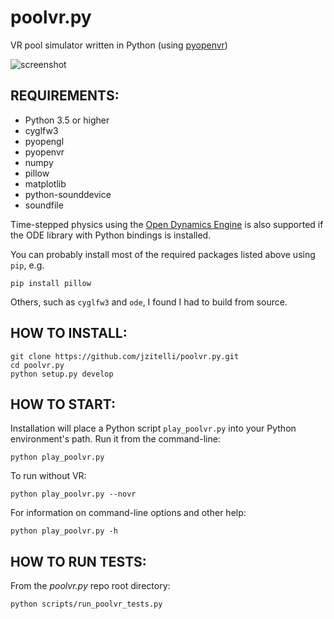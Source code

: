 # poolvr.py

VR pool simulator written in Python (using [pyopenvr](https://github.com/cmbruns/pyopenvr))

![screenshot](https://jzitelli.github.io/poolvr.py/images/screenshots/Screenshot%202017-04-08%2003.25.27.png)

## REQUIREMENTS:

- Python 3.5 or higher
- cyglfw3
- pyopengl
- pyopenvr
- numpy
- pillow
- matplotlib
- python-sounddevice
- soundfile

Time-stepped physics using the [Open Dynamics Engine](https://github.com/jzitelli/ode) is also supported if the ODE library with Python bindings is installed.

You can probably install most of the required packages listed above using `pip`, e.g.
```
pip install pillow
```
Others, such as `cyglfw3` and `ode`, I found I had to build from source.


## HOW TO INSTALL:

```
git clone https://github.com/jzitelli/poolvr.py.git
cd poolvr.py
python setup.py develop
```


## HOW TO START:

Installation will place a Python script `play_poolvr.py` into your Python environment's path.
Run it from the command-line:
```
python play_poolvr.py
```

To run without VR:
```
python play_poolvr.py --novr
```

For information on command-line options and other help:
```
python play_poolvr.py -h
```

## HOW TO RUN TESTS:

From the *poolvr.py* repo root directory:
```
python scripts/run_poolvr_tests.py
```
